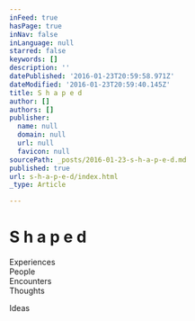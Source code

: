 ```yaml
---
inFeed: true
hasPage: true
inNav: false
inLanguage: null
starred: false
keywords: []
description: ''
datePublished: '2016-01-23T20:59:58.971Z'
dateModified: '2016-01-23T20:59:40.145Z'
title: S h a p e d
author: []
authors: []
publisher:
  name: null
  domain: null
  url: null
  favicon: null
sourcePath: _posts/2016-01-23-s-h-a-p-e-d.md
published: true
url: s-h-a-p-e-d/index.html
_type: Article

---
```

# S h a p e d

Experiences                         
People  
Encounters  
Thoughts

Ideas